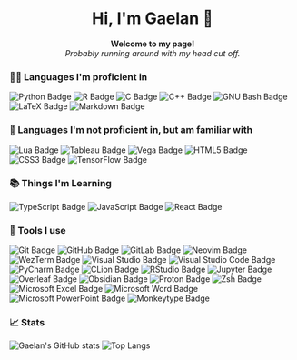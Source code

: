 <h1 align="center"> Hi, I'm Gaelan 👋</h1>

<p align="center">
  <b>Welcome to my page!</b><br>
  <i>Probably running around with my head cut off. </i>
</p>

### 👨‍💻 Languages I'm proficient in

![Python Badge](https://img.shields.io/badge/Python-3776AB?logo=python&logoColor=fff&style=flat-square)
![R Badge](https://img.shields.io/badge/R-276DC3?logo=r&logoColor=fff&style=flat-square)
![C Badge](https://img.shields.io/badge/C-A8B9CC?logo=c&logoColor=fff&style=flat-square)
![C++ Badge](https://img.shields.io/badge/C%2B%2B-00599C?logo=cplusplus&logoColor=fff&style=flat-square)
![GNU Bash Badge](https://img.shields.io/badge/GNU%20Bash-4EAA25?logo=gnubash&logoColor=fff&style=flat-square)
![LaTeX Badge](https://img.shields.io/badge/LaTeX-008080?logo=latex&logoColor=fff&style=flat-square)
![Markdown Badge](https://img.shields.io/badge/Markdown-000?logo=markdown&logoColor=fff&style=flat-square)

### 🙋 Languages I'm not proficient in, but am familiar with

![Lua Badge](https://img.shields.io/badge/Lua-2C2D72?logo=lua&logoColor=fff&style=flat-square)
![Tableau Badge](https://img.shields.io/badge/Tableau-E97627?logo=tableau&logoColor=fff&style=flat-square)
![Vega Badge](https://img.shields.io/badge/Vega-2450B2?logo=vega&logoColor=fff&style=flat)
![HTML5 Badge](https://img.shields.io/badge/HTML5-E34F26?logo=html5&logoColor=fff&style=flat-square)
![CSS3 Badge](https://img.shields.io/badge/CSS3-1572B6?logo=css3&logoColor=fff&style=flat-square)
![TensorFlow Badge](https://img.shields.io/badge/TensorFlow-FF6F00?logo=tensorflow&logoColor=fff&style=flat-square)

### :books: Things I'm Learning

![TypeScript Badge](https://img.shields.io/badge/TypeScript-3178C6?logo=typescript&logoColor=fff&style=flat-square)
![JavaScript Badge](https://img.shields.io/badge/JavaScript-F7DF1E?logo=javascript&logoColor=000&style=flat-square)
![React Badge](https://img.shields.io/badge/React-61DAFB?logo=react&logoColor=000&style=flat-square)

### :wrench: Tools I use

![Git Badge](https://img.shields.io/badge/Git-F05032?logo=git&logoColor=fff&style=flat-square)
![GitHub Badge](https://img.shields.io/badge/GitHub-181717?logo=github&logoColor=fff&style=flat-square)
![GitLab Badge](https://img.shields.io/badge/GitLab-FC6D26?logo=gitlab&logoColor=fff&style=flat-square)
![Neovim Badge](https://img.shields.io/badge/Neovim-57A143?logo=neovim&logoColor=fff&style=flat-square)
![WezTerm Badge](https://img.shields.io/badge/WezTerm-4E49EE?logo=wezterm&logoColor=fff&style=flat-square)
![Visual Studio Badge](https://img.shields.io/badge/Visual%20Studio-5C2D91?logo=visualstudio&logoColor=fff&style=flat-square)
![Visual Studio Code Badge](https://img.shields.io/badge/Visual%20Studio%20Code-007ACC?logo=visualstudiocode&logoColor=fff&style=flat-square)
![PyCharm Badge](https://img.shields.io/badge/PyCharm-000?logo=pycharm&logoColor=fff&style=flat-square)
![CLion Badge](https://img.shields.io/badge/CLion-000?logo=clion&logoColor=fff&style=flat-square)
![RStudio Badge](https://img.shields.io/badge/RStudio-75AADB?logo=rstudio&logoColor=fff&style=flat-square)
![Jupyter Badge](https://img.shields.io/badge/Jupyter-F37626?logo=jupyter&logoColor=fff&style=flat-square)
![Overleaf Badge](https://img.shields.io/badge/Overleaf-47A141?logo=overleaf&logoColor=fff&style=flat-square)
![Obsidian Badge](https://img.shields.io/badge/Obsidian-7C3AED?logo=obsidian&logoColor=fff&style=flat-square)
![Proton Badge](https://img.shields.io/badge/Proton-6D4AFF?logo=proton&logoColor=fff&style=flat-square)
![Zsh Badge](https://img.shields.io/badge/Zsh-F15A24?logo=zsh&logoColor=fff&style=flat-square)
![Microsoft Excel Badge](https://img.shields.io/badge/Microsoft%20Excel-217346?logo=microsoftexcel&logoColor=fff&style=flat-square)
![Microsoft Word Badge](https://img.shields.io/badge/Microsoft%20Word-2B579A?logo=microsoftword&logoColor=fff&style=flat-square)
![Microsoft PowerPoint Badge](https://img.shields.io/badge/Microsoft%20PowerPoint-B7472A?logo=microsoftpowerpoint&logoColor=fff&style=flat-square)
![Monkeytype Badge](https://img.shields.io/badge/Monkeytype-E2B714?logo=monkeytype&logoColor=fff&style=flat-square)

### :chart_with_upwards_trend: Stats

![Gaelan's GitHub stats](https://github-readme-stats.vercel.app/api?username=gaelanventuri&show_icons=true&bg_color=1e1e2e&text_color=cdd6f4&icon_color=cba6f7&title_color=94e2d5)
![Top Langs](https://github-readme-stats.vercel.app/api/top-langs/?username=gaelanventuri&hide_progress=true&bg_color=1e1e2e&text_color=cdd6f4&icon_color=cba6f7&title_color=94e2d5)
